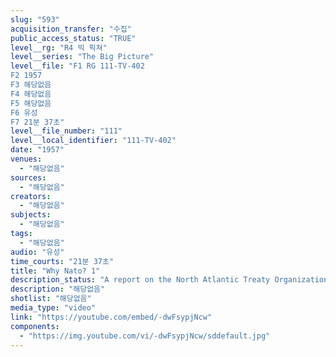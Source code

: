 ```yaml
---
slug: "593"
acquisition_transfer: "수집"
public_access_status: "TRUE"
level__rg: "R4 빅 픽쳐"
level__series: "The Big Picture"
level__file: "F1 RG 111-TV-402
F2 1957
F3 해당없음
F4 해당없음
F5 해당없음
F6 유성
F7 21분 37초"
level__file_number: "111"
level__local_identifier: "111-TV-402"
date: "1957"
venues: 
  - "해당없음"
sources: 
  - "해당없음"
creators: 
  - "해당없음"
subjects: 
  - "해당없음"
tags: 
  - "해당없음"
audio: "유성"
time_courts: "21분 37초"
title: "Why Nato? 1"
description_status: "A report on the North Atlantic Treaty Organization. Narrated by Edward R. Murrow."
description: "해당없음"
shotlist: "해당없음"
media_type: "video"
link: "https://youtube.com/embed/-dwFsypjNcw"
components: 
  - "https://img.youtube.com/vi/-dwFsypjNcw/sddefault.jpg"
---
```

